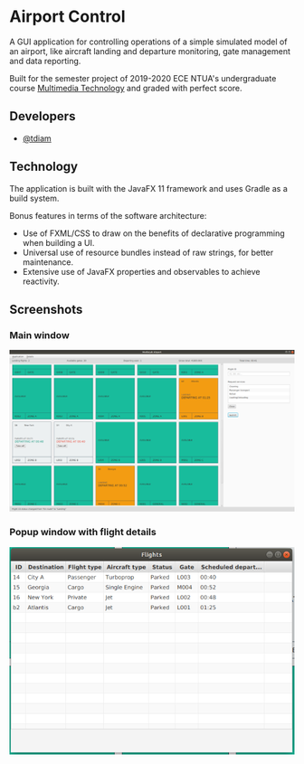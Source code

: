 # Airport Control

A GUI application for controlling operations of a simple simulated model of an airport, like aircraft landing and departure monitoring, gate management and data reporting.

Built for the semester project of 2019-2020 ECE NTUA's undergraduate course [Multimedia Technology](https://www.ece.ntua.gr/gr/undergraduate/courses/3297) and graded with perfect score.

## Developers
* [@tdiam](https://github.com/tdiam)

## Technology
The application is built with the JavaFX 11 framework and uses Gradle as a build system.

Bonus features in terms of the software architecture:
* Use of FXML/CSS to draw on the benefits of declarative programming when building a UI.
* Universal use of resource bundles instead of raw strings, for better maintenance.
* Extensive use of JavaFX properties and observables to achieve reactivity.

## Screenshots
### Main window
![](docs/screenshot01.png)
### Popup window with flight details
![](docs/screenshot02.png)

